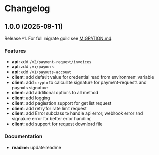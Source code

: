 # Changelog

## 1.0.0 (2025-09-11)

Release v1. For full migrate guild see [MIGRATION.md](./MIGRATION.md).

### Features

- **api:** add `/v2/payment-request/invoices`
- **api:** add `/v1/payouts`
- **api:** add `/v1/payouts-account`
- **client:** add default value for credential read from environment variable
- **client:** add `crypto` to calculate signature for payment-requests and payouts signature
- **client:** add additional options to all method
- **client:** add logging
- **client:** add pagination support for get list request
- **client:** add retry for rate limit request
- **client:** add Error subclass to handle api error, webhook error and signature error for better error handling
- **client:** add support for request download file

### Documentation

- **readme:** update readme
